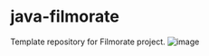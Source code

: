 # java-filmorate
Template repository for Filmorate project.
![image](https://user-images.githubusercontent.com/118057088/232479525-bf5bd3c9-79c4-41cc-a920-8024b3ef9589.png)
